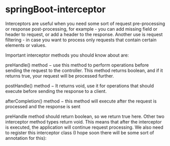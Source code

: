 # springBoot-interceptor

Interceptors are useful when you need some sort of request pre-processing or response post-processing, for example - you can add missing field or header to request, or add a header to the response. Another use is request filtering - in case you want to process only requests that contain certain elements or values.

Important interceptor methods you should know about are:

preHandle() method − use this method to perform operations before sending the request to the controller. This method returns boolean, and if it returns true, your request will be processed further. 

postHandle() method − It returns void, use it for operations that should execute before sending the response to a client.

afterCompletion() method − this method will execute after the request is processed and the response is sent

 preHandle method should return boolean, so we return true here. Other two interceptor method types return void. This means that after the interceptor is executed, the application will continue request processing. We also need to register this interceptor class (I hope soon there will be some sort of annotation for this):

